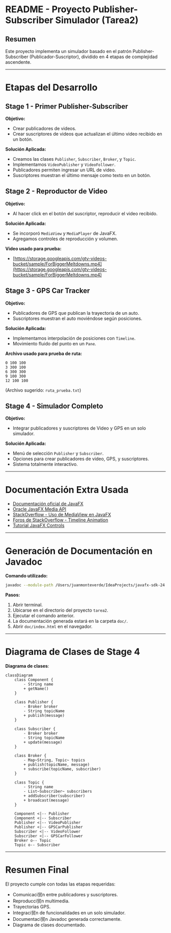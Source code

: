 # README - Proyecto Publisher-Subscriber Simulador (Tarea2)

## Resumen

Este proyecto implementa un simulador basado en el patrón Publisher-Subscriber (Publicador-Suscriptor), dividido en 4 etapas de complejidad ascendente.

---

# Etapas del Desarrollo

## **Stage 1 - Primer Publisher-Subscriber**

**Objetivo:**
- Crear publicadores de videos.
- Crear suscriptores de videos que actualizan el último video recibido en un botón.

**Solución Aplicada:**
- Creamos las clases `Publisher`, `Subscriber`, `Broker`, y `Topic`.
- Implementamos `VideoPublisher` y `VideoFollower`.
- Publicadores permiten ingresar un URL de video.
- Suscriptores muestran el último mensaje como texto en un botón.

## **Stage 2 - Reproductor de Video**

**Objetivo:**
- Al hacer click en el botón del suscriptor, reproducir el video recibido.

**Solución Aplicada:**
- Se incorporó `MediaView` y `MediaPlayer` de JavaFX.
- Agregamos controles de reproducción y volumen.

**Video usado para prueba:**
- [https://storage.googleapis.com/gtv-videos-bucket/sample/ForBiggerMeltdowns.mp4](https://storage.googleapis.com/gtv-videos-bucket/sample/ForBiggerMeltdowns.mp4)
## **Stage 3 - GPS Car Tracker**

**Objetivo:**
- Publicadores de GPS que publican la trayectoria de un auto.
- Suscriptores muestran el auto moviéndose según posiciones.

**Solución Aplicada:**
- Implementamos interpolación de posiciones con `Timeline`.
- Movimiento fluido del punto en un `Pane`.

**Archivo usado para prueba de ruta:**
```
0 100 100
3 300 100
6 300 300
9 100 300
12 100 100
```
(Archivo sugerido: `ruta_prueba.txt`)
## **Stage 4 - Simulador Completo**

**Objetivo:**
- Integrar publicadores y suscriptores de Video y GPS en un solo simulador.

**Solución Aplicada:**
- Menú de selección `Publisher` y `Subscriber`.
- Opciones para crear publicadores de video, GPS, y suscriptores.
- Sistema totalmente interactivo.

---

# Documentación Extra Usada

- [Documentación oficial de JavaFX](https://openjfx.io/)
- [Oracle JavaFX Media API](https://docs.oracle.com/javase/8/javafx/api/javafx/scene/media/Media.html)
- [StackOverflow - Uso de MediaView en JavaFX](https://stackoverflow.com/questions/28958033/javafx-mediaplayer-simple-example)
- [Foros de StackOverflow - Timeline Animation](https://stackoverflow.com/questions/27334455/animation-using-timeline-in-javafx)
- [Tutorial JavaFX Controls](https://code.makery.ch/library/javafx-tutorial/)

---

# Generación de Documentación en Javadoc

**Comando utilizado:**

```bash
javadoc --module-path /Users/juanmonteverde/IdeaProjects/javafx-sdk-24.0.1/lib --add-modules javafx.controls,javafx.fxml,javafx.media -d doc src/Stage4/*.java
```

**Pasos:**
1. Abrir terminal.
2. Ubicarse en el directorio del proyecto `tarea2`.
3. Ejecutar el comando anterior.
4. La documentación generada estará en la carpeta `doc/`.
5. Abrir `doc/index.html` en el navegador.

---

# Diagrama de Clases de Stage 4

 **Diagrama de clases**:

```mermaid
classDiagram
    class Component {
        - String name
        + getName()
    }

    class Publisher {
        - Broker broker
        - String topicName
        + publish(message)
    }

    class Subscriber {
        - Broker broker
        - String topicName
        + update(message)
    }

    class Broker {
        - Map~String, Topic~ topics
        + publish(topicName, message)
        + subscribe(topicName, subscriber)
    }

    class Topic {
        - String name
        - List~Subscriber~ subscribers
        + addSubscriber(subscriber)
        + broadcast(message)
    }

    Component <|-- Publisher
    Component <|-- Subscriber
    Publisher <|-- VideoPublisher
    Publisher <|-- GPSCarPublisher
    Subscriber <|-- VideoFollower
    Subscriber <|-- GPSCarFollower
    Broker o-- Topic
    Topic o-- Subscriber
```

---

# Resumen Final

El proyecto cumple con todas las etapas requeridas:
- Comunicaci贸n entre publicadores y suscriptores.
- Reproducci贸n multimedia.
- Trayectorias GPS.
- Integraci贸n de funcionalidades en un solo simulador.
- Documentaci贸n Javadoc generada correctamente.
- Diagrama de clases documentado.
